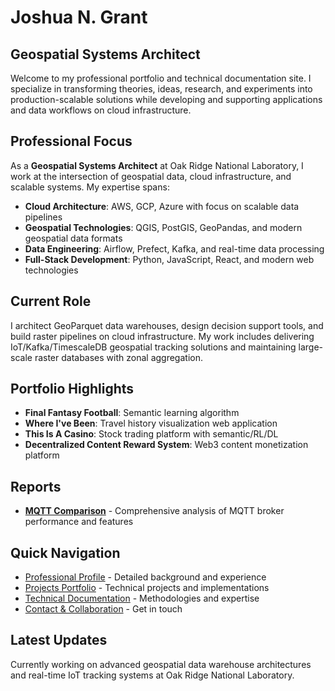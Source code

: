 # Joshua N. Grant
## Geospatial Systems Architect

Welcome to my professional portfolio and technical documentation site. I specialize in transforming theories, ideas, research, and experiments into production-scalable solutions while developing and supporting applications and data workflows on cloud infrastructure.

## Professional Focus

As a **Geospatial Systems Architect** at Oak Ridge National Laboratory, I work at the intersection of geospatial data, cloud infrastructure, and scalable systems. My expertise spans:

- **Cloud Architecture**: AWS, GCP, Azure with focus on scalable data pipelines
- **Geospatial Technologies**: QGIS, PostGIS, GeoPandas, and modern geospatial data formats
- **Data Engineering**: Airflow, Prefect, Kafka, and real-time data processing
- **Full-Stack Development**: Python, JavaScript, React, and modern web technologies

## Current Role

I architect GeoParquet data warehouses, design decision support tools, and build raster pipelines on cloud infrastructure. My work includes delivering IoT/Kafka/TimescaleDB geospatial tracking solutions and maintaining large-scale raster databases with zonal aggregation.

## Portfolio Highlights

- **Final Fantasy Football**: Semantic learning algorithm
- **Where I've Been**: Travel history visualization web application
- **This Is A Casino**: Stock trading platform with semantic/RL/DL
- **Decentralized Content Reward System**: Web3 content monetization platform

## Reports

- **[MQTT Comparison](https://sempervent.github.io/mqtt-comparison/)** - Comprehensive analysis of MQTT broker performance and features

## Quick Navigation

- [Professional Profile](about.md) - Detailed background and experience
- [Projects Portfolio](projects.md) - Technical projects and implementations
- [Technical Documentation](documentation.md) - Methodologies and expertise
- [Contact & Collaboration](getting-started.md) - Get in touch

## Latest Updates

Currently working on advanced geospatial data warehouse architectures and real-time IoT tracking systems at Oak Ridge National Laboratory.
